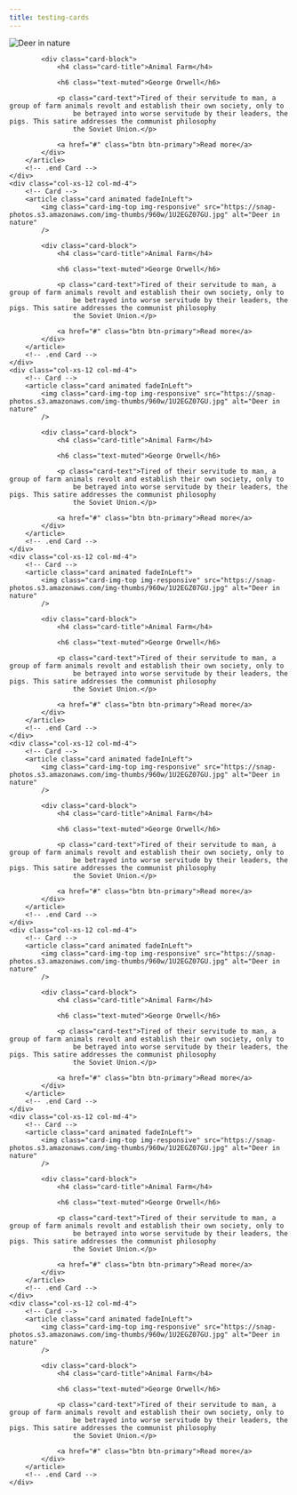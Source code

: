 ```yaml
---
title: testing-cards
---
```


<div class="container m-t-md">
    <div class="col-xs-12 col-md-4">
        <!-- Card -->
        <article class="card animated fadeInLeft">
            <img class="card-img-top img-responsive" src="https://snap-photos.s3.amazonaws.com/img-thumbs/960w/1U2EGZ07GU.jpg" alt="Deer in nature"
            />

            <div class="card-block">
                <h4 class="card-title">Animal Farm</h4>

                <h6 class="text-muted">George Orwell</h6>

                <p class="card-text">Tired of their servitude to man, a group of farm animals revolt and establish their own society, only to
                    be betrayed into worse servitude by their leaders, the pigs. This satire addresses the communist philosophy
                    the Soviet Union.</p>

                <a href="#" class="btn btn-primary">Read more</a>
            </div>
        </article>
        <!-- .end Card -->
    </div>
    <div class="col-xs-12 col-md-4">
        <!-- Card -->
        <article class="card animated fadeInLeft">
            <img class="card-img-top img-responsive" src="https://snap-photos.s3.amazonaws.com/img-thumbs/960w/1U2EGZ07GU.jpg" alt="Deer in nature"
            />

            <div class="card-block">
                <h4 class="card-title">Animal Farm</h4>

                <h6 class="text-muted">George Orwell</h6>

                <p class="card-text">Tired of their servitude to man, a group of farm animals revolt and establish their own society, only to
                    be betrayed into worse servitude by their leaders, the pigs. This satire addresses the communist philosophy
                    the Soviet Union.</p>

                <a href="#" class="btn btn-primary">Read more</a>
            </div>
        </article>
        <!-- .end Card -->
    </div>
    <div class="col-xs-12 col-md-4">
        <!-- Card -->
        <article class="card animated fadeInLeft">
            <img class="card-img-top img-responsive" src="https://snap-photos.s3.amazonaws.com/img-thumbs/960w/1U2EGZ07GU.jpg" alt="Deer in nature"
            />

            <div class="card-block">
                <h4 class="card-title">Animal Farm</h4>

                <h6 class="text-muted">George Orwell</h6>

                <p class="card-text">Tired of their servitude to man, a group of farm animals revolt and establish their own society, only to
                    be betrayed into worse servitude by their leaders, the pigs. This satire addresses the communist philosophy
                    the Soviet Union.</p>

                <a href="#" class="btn btn-primary">Read more</a>
            </div>
        </article>
        <!-- .end Card -->
    </div>
    <div class="col-xs-12 col-md-4">
        <!-- Card -->
        <article class="card animated fadeInLeft">
            <img class="card-img-top img-responsive" src="https://snap-photos.s3.amazonaws.com/img-thumbs/960w/1U2EGZ07GU.jpg" alt="Deer in nature"
            />

            <div class="card-block">
                <h4 class="card-title">Animal Farm</h4>

                <h6 class="text-muted">George Orwell</h6>

                <p class="card-text">Tired of their servitude to man, a group of farm animals revolt and establish their own society, only to
                    be betrayed into worse servitude by their leaders, the pigs. This satire addresses the communist philosophy
                    the Soviet Union.</p>

                <a href="#" class="btn btn-primary">Read more</a>
            </div>
        </article>
        <!-- .end Card -->
    </div>
    <div class="col-xs-12 col-md-4">
        <!-- Card -->
        <article class="card animated fadeInLeft">
            <img class="card-img-top img-responsive" src="https://snap-photos.s3.amazonaws.com/img-thumbs/960w/1U2EGZ07GU.jpg" alt="Deer in nature"
            />

            <div class="card-block">
                <h4 class="card-title">Animal Farm</h4>

                <h6 class="text-muted">George Orwell</h6>

                <p class="card-text">Tired of their servitude to man, a group of farm animals revolt and establish their own society, only to
                    be betrayed into worse servitude by their leaders, the pigs. This satire addresses the communist philosophy
                    the Soviet Union.</p>

                <a href="#" class="btn btn-primary">Read more</a>
            </div>
        </article>
        <!-- .end Card -->
    </div>
    <div class="col-xs-12 col-md-4">
        <!-- Card -->
        <article class="card animated fadeInLeft">
            <img class="card-img-top img-responsive" src="https://snap-photos.s3.amazonaws.com/img-thumbs/960w/1U2EGZ07GU.jpg" alt="Deer in nature"
            />

            <div class="card-block">
                <h4 class="card-title">Animal Farm</h4>

                <h6 class="text-muted">George Orwell</h6>

                <p class="card-text">Tired of their servitude to man, a group of farm animals revolt and establish their own society, only to
                    be betrayed into worse servitude by their leaders, the pigs. This satire addresses the communist philosophy
                    the Soviet Union.</p>

                <a href="#" class="btn btn-primary">Read more</a>
            </div>
        </article>
        <!-- .end Card -->
    </div>
    <div class="col-xs-12 col-md-4">
        <!-- Card -->
        <article class="card animated fadeInLeft">
            <img class="card-img-top img-responsive" src="https://snap-photos.s3.amazonaws.com/img-thumbs/960w/1U2EGZ07GU.jpg" alt="Deer in nature"
            />

            <div class="card-block">
                <h4 class="card-title">Animal Farm</h4>

                <h6 class="text-muted">George Orwell</h6>

                <p class="card-text">Tired of their servitude to man, a group of farm animals revolt and establish their own society, only to
                    be betrayed into worse servitude by their leaders, the pigs. This satire addresses the communist philosophy
                    the Soviet Union.</p>

                <a href="#" class="btn btn-primary">Read more</a>
            </div>
        </article>
        <!-- .end Card -->
    </div>
    <div class="col-xs-12 col-md-4">
        <!-- Card -->
        <article class="card animated fadeInLeft">
            <img class="card-img-top img-responsive" src="https://snap-photos.s3.amazonaws.com/img-thumbs/960w/1U2EGZ07GU.jpg" alt="Deer in nature"
            />

            <div class="card-block">
                <h4 class="card-title">Animal Farm</h4>

                <h6 class="text-muted">George Orwell</h6>

                <p class="card-text">Tired of their servitude to man, a group of farm animals revolt and establish their own society, only to
                    be betrayed into worse servitude by their leaders, the pigs. This satire addresses the communist philosophy
                    the Soviet Union.</p>

                <a href="#" class="btn btn-primary">Read more</a>
            </div>
        </article>
        <!-- .end Card -->
    </div>
</div>